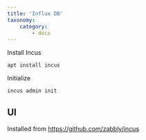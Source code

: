 ```yaml
---
title: 'Influx DB'
taxonomy:
    category:
        - docs
---
```


Install Incus 

    apt install incus

Initialize

    incus admin init

## UI

Installed from https://github.com/zabbly/incus